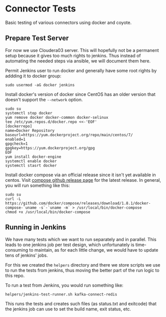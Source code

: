 # Connector Tests #

Basic testing of various connectors using docker and coyote.



## Prepare Test Server ##

For now we use Cloudera03 server. This will hopefully not be a permanent setup
because it gives too much rights to jenkins.
Thus instead of automating the needed steps via ansible, we will document them
here.

Permit Jenkins user to run docker and generally have some root rights by addding
it to docker group:

    sudo usermod -aG docker jenkins

Install docker's version of docker since CentOS has an older version that
doesn't support the `--network` option.

    sudo su
    systemctl stop docker
    yum remove docker docker-common docker-selinux
    tee /etc/yum.repos.d/docker.repo <<-'EOF'
    [dockerrepo]
    name=Docker Repository
    baseurl=https://yum.dockerproject.org/repo/main/centos/7/
    enabled=1
    gpgcheck=1
    gpgkey=https://yum.dockerproject.org/gpg
    EOF
    yum install docker-engine
    systemctl enable docker
    systemctl stasrt docker

Install docker compose via an official release since it isn't yet available in
centos.
Visit [compose github release page](https://github.com/docker/compose/releases)
for the latest release. In general, you will run something like this:

    sudo su
    curl -L https://github.com/docker/compose/releases/download/1.8.1/docker-compose-`uname -s`-`uname -m` > /usr/local/bin/docker-compose
    chmod +x /usr/local/bin/docker-compose

## Running in Jenkins

We have many tests which we want to run separately and in parallel. This leads
to one jenkins job per test design, which unfortunately is time-consuming to
maintain, as for each little change, we would have to update tens of jenkins'
jobs.

For this we created the `helpers` directory and there we store scripts we use
to run the tests from jenkins, thus moving the better part of the run logic to
this repo.

To run a test from Jenkins, you would run something like:

    helpers/jenkins-test-runner.sh kafka-connect-redis

This runs the tests and creates such files (as status.txt and exitcode) that
the jenkins job can use to set the build name, exit status, etc.
